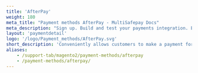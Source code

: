 ```yaml
---
title: 'AfterPay'
weight: 180
meta_title: "Payment methods AfterPay - MultiSafepay Docs"
meta_description: "Sign up. Build and test your payments integration. Explore our products and services. Use our API Reference, SDKs, and wrappers. Get support."
layout: 'paymentdetail'
logo: '/logo/Payment_methods/AfterPay.svg' 
short_description: 'Conveniently allows customers to make a payment for their online purchases once receiving them.'
aliases:
    - /support-tab/magento2/payment-methods/afterpay
    - /payment-methods/afterpay/
---
```

